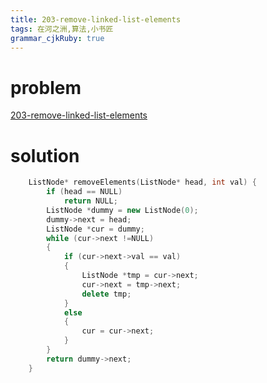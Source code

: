 ```yaml
---
title: 203-remove-linked-list-elements
tags: 在河之洲,算法,小书匠
grammar_cjkRuby: true
---
```



# problem

[203-remove-linked-list-elements](https://leetcode.com/problems/remove-linked-list-elements/#/description)
# solution

```cpp
    ListNode* removeElements(ListNode* head, int val) {
        if (head == NULL)
            return NULL;
        ListNode *dummy = new ListNode(0);
        dummy->next = head;
        ListNode *cur = dummy;
        while (cur->next !=NULL)
        {
            if (cur->next->val == val)
            {
                ListNode *tmp = cur->next;
                cur->next = tmp->next;
                delete tmp;
            }
            else
            {
                cur = cur->next;
            }
        }
        return dummy->next;
    }
```